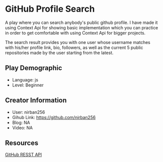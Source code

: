 # GitHub Profile Search

A play where you can search anybody's public github profile. I have made it using Context Api for showing basic implementation which you can practice in order to get comfortable with using Context Api for bigger projects.

The search result provides you with one user whose username matches with his/her profile link, bio, followers, as well as the current 5 public repositories made by the user starting from the latest.

## Play Demographic

- Language: js
- Level: Beginner

## Creator Information

- User: nirban256
- Gihub Link: https://github.com/nirban256
- Blog: NA
- Video: NA

## Resources

[GitHub RESST API](https://docs.github.com/rest)
